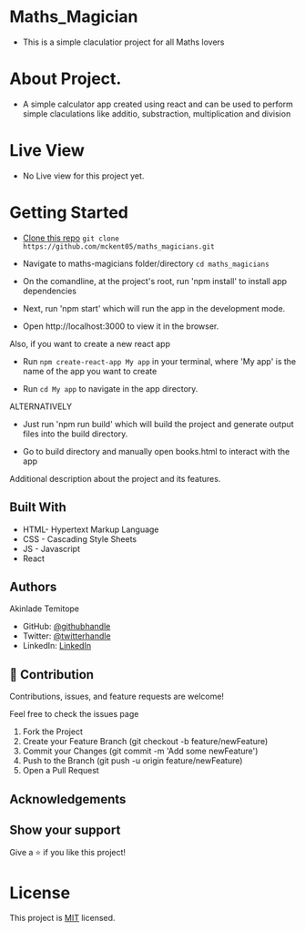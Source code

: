 # Maths_Magician

- This is a simple claculatior project for all Maths lovers


# About Project.
-  A simple calculator app created using react and can be used to perform simple claculations like additio, substraction, multiplication and division

# Live View
- No Live view for this project yet.

# Getting Started

-  [Clone this repo](https://github.com/mckent05/maths_magicians)
 ```git clone https://github.com/mckent05/maths_magicians.git```
- Navigate to maths-magicians folder/directory
  ```cd maths_magicians```
- On the comandline, at the project's root, run 'npm install' to install app dependencies

- Next, run 'npm start' which will run the app in the development mode.

- Open http://localhost:3000 to view it in the browser.

Also, if you want to create a new react app
- Run `npm create-react-app My app` in your terminal, where 'My app' is the name of the app you want to create

- Run `cd My app` to navigate in the app directory.

ALTERNATIVELY

- Just run 'npm run build' which will build the project and generate output files into the build directory.

- Go to build directory and manually open books.html to interact with the app


Additional description about the project and its features.

## Built With

- HTML- Hypertext Markup Language
- CSS - Cascading Style Sheets
- JS - Javascript
- React

## Authors
Akinlade Temitope

- GitHub: [@githubhandle](https://github.com/mckent05)
- Twitter: [@twitterhandle](https://twitter.com/mckent05)
- LinkedIn: [LinkedIn](https://linkedin.com/in/AkinladeTemitope)

## 🤝 Contribution

Contributions, issues, and feature requests are welcome!

Feel free to check the issues page

1. Fork the Project
2. Create your Feature Branch (git checkout -b feature/newFeature)
3. Commit your Changes (git commit -m 'Add some newFeature')
4. Push to the Branch (git push -u origin feature/newFeature)
5. Open a Pull Request

## Acknowledgements

## Show your support

Give a ⭐️ if you like this project!

# License
This project is [MIT](./MIT.md) licensed.
